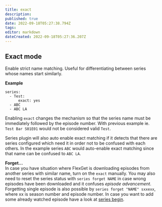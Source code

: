 ```yaml
---
title: exact
description: 
published: true
date: 2022-09-18T05:27:38.794Z
tags: 
editor: markdown
dateCreated: 2022-09-18T05:27:36.207Z
---
```


## Exact mode
Enable strict name matching. Useful for differentiating between series whose names start similarly.

**Example**

```
series:
  - Test:
      exact: yes
  - ABC
  - ABC LA
```

Enabling `exact` changes the mechanism so that the series name must be immediately followed by the episode number. With previous example ie. `Test Bar S01E01` would not be considered valid `Test`.

Series plugin will also auto enable exact matching if it detects that there are series configured which need it in order not to be confused with each others. In the example series `ABC` would auto-enable exact matching since that name can be confused to `ABC LA`.

**Forget...**  
In case you have situation where FlexGet is downloading episodes from another series with similar name, turn on the `exact` manually. You may also need to reset the series status with `series forget NAME` in case wrong episodes have been downloaded and it confuses *episode advancement*.
Forgetting single episode is also possible by `series forget "NAME" sxxexx`, where xx is season number and episode number. In case you want to add some already watched episode have a look at [series begin](/Plugins/series/begin).

